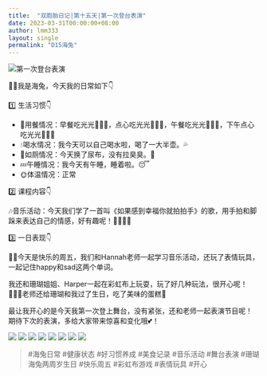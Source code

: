 ```yaml
---
title:  "双胞胎日记|第十五天|第一次登台表演"
date: 2023-03-31T00:00:00+08:00
author: lmm333
layout: single
permalink: "D15海兔"
---
```

![第一次登台表演](../images/D15海兔/2023-02-24_15-16-40_IMG_0352.jpg)

👶🏻我是海兔，今天我的日常如下👇

1️⃣ 生活习惯👇
- 🍴用餐情况：早餐吃光光🥟🍳🍊，点心吃光光🍎🍊🧁，午餐吃光光🍙🥩🥢，下午点心吃光光🥣🧁🍎
- 💧喝水情况：我今天可以自己喝水啦，喝了一大半壶。💦
- 🚽如厕情况：今天换了尿布，没有拉臭臭。💩
- 💤午睡情况：我今天有午睡，睡着啦。😴
- 🌞体温情况：正常

2️⃣ 课程内容👇

🎶音乐活动：今天我们学了一首叫《如果感到幸福你就拍拍手》的歌，用手拍和脚跺来表达自己的情感，好有趣呢！👏🏻🦶🏻

3️⃣ 一日表现👇

👩‍🏫今天是快乐的周五，我们和Hannah老师一起学习音乐活动，还玩了表情玩具，一起记住happy和sad这两个单词。

我还和珊瑚姐姐、Harper一起在彩虹布上玩耍，玩了好几种玩法，很开心呢！👩🏻‍🏫老师还给珊瑚和我过了生日，吃了美味的蛋糕🎂

最让我开心的是今天我第一次登上舞台，没有紧张，还和老师一起表演节目呢！ 期待下次的表演，多给大家带来惊喜和变化哦💕！

![](../images/D15海兔/2023-02-24_09-02-59_IMG_0288.jpg)
![](../images/D15海兔/2023-02-24_09-16-54_IMG_0291.jpg)
![](../images/D15海兔/2023-02-24_10-34-59_IMG_0303.jpg)
![](../images/D15海兔/2023-02-24_11-46-44_IMG_0338.jpg)
![](../images/D15海兔/2023-02-24_14-30-02_IMG_0342.jpg)
![](../images/D15海兔/2023-02-24_15-34-13_IMG_0356.jpg)
![](../images/D15海兔/2023-02-24_15-56-52_IMG_0373.jpg)
![](../images/D15海兔/2023-03-06_22-18-53_IMG_7897.HEIC.JPG.jpg)

> #海兔日常 #健康状态 #好习惯养成 #美食记录 #音乐活动 #舞台表演 #珊瑚海兔两周岁生日 #快乐周五 #彩虹布游戏 #表情玩具 #开心
